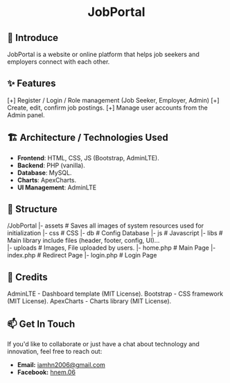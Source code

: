 <h1 align="center">JobPortal</h1>

## 📖 Introduce
JobPortal is a website or online platform that helps job seekers and employers connect with each other.

## ✨ Features
[+] Register / Login / Role management (Job Seeker, Employer, Admin)
[+] Create, edit, confirm job postings.
[+] Manage user accounts from the Admin panel.

## 🏗️ Architecture / Technologies Used
- **Frontend**: HTML, CSS, JS (Bootstrap, AdminLTE).
- **Backend**: PHP (vanilla).
- **Database**: MySQL.
- **Charts**: ApexCharts.
- **UI Management**: AdminLTE

## 📂 Structure
/JobPortal
  |- assets           # Saves all images of system resources used for initialization
  |- css              # CSS
  |- db               # Config Database
  |- js               # Javascript
  |- libs             # Main library include files (header, footer, config, UI)...    
  |- uploads          # Images, File uploaded by users.
  |- home.php         # Main Page
  |- index.php        # Redirect Page
  |- login.php        # Login Page

## 📌 Credits
AdminLTE - Dashboard template (MIT License).
Bootstrap - CSS framework (MIT License).
ApexCharts - Charts library (MIT License).

## 📫 Get In Touch

If you'd like to collaborate or just have a chat about technology and innovation, feel free to reach out:

- **Email:** [iamhn2006@gmail.com](mailto:iamhn2006@gmail.com)
- **Facebook:** [hnem.06](https://facebook.com/hnem.06)
